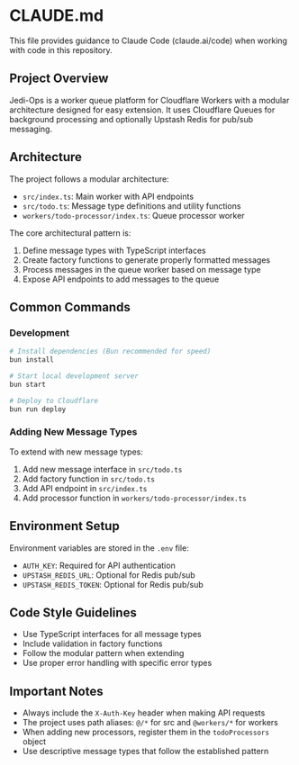 # CLAUDE.md

This file provides guidance to Claude Code (claude.ai/code) when working with code in this repository.

## Project Overview

Jedi-Ops is a worker queue platform for Cloudflare Workers with a modular architecture designed for easy extension. It uses Cloudflare Queues for background processing and optionally Upstash Redis for pub/sub messaging.

## Architecture

The project follows a modular architecture:
- `src/index.ts`: Main worker with API endpoints
- `src/todo.ts`: Message type definitions and utility functions
- `workers/todo-processor/index.ts`: Queue processor worker

The core architectural pattern is:
1. Define message types with TypeScript interfaces
2. Create factory functions to generate properly formatted messages
3. Process messages in the queue worker based on message type
4. Expose API endpoints to add messages to the queue

## Common Commands

### Development

```bash
# Install dependencies (Bun recommended for speed)
bun install

# Start local development server
bun start

# Deploy to Cloudflare
bun run deploy
```

### Adding New Message Types

To extend with new message types:

1. Add new message interface in `src/todo.ts`
2. Add factory function in `src/todo.ts`
3. Add API endpoint in `src/index.ts`
4. Add processor function in `workers/todo-processor/index.ts`

## Environment Setup

Environment variables are stored in the `.env` file:
- `AUTH_KEY`: Required for API authentication
- `UPSTASH_REDIS_URL`: Optional for Redis pub/sub
- `UPSTASH_REDIS_TOKEN`: Optional for Redis pub/sub

## Code Style Guidelines

- Use TypeScript interfaces for all message types
- Include validation in factory functions
- Follow the modular pattern when extending
- Use proper error handling with specific error types

## Important Notes

- Always include the `X-Auth-Key` header when making API requests
- The project uses path aliases: `@/*` for src and `@workers/*` for workers
- When adding new processors, register them in the `todoProcessors` object
- Use descriptive message types that follow the established pattern